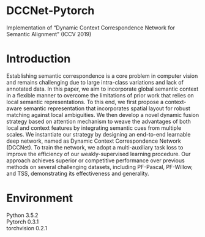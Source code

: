 # DCCNet-Pytorch
Implementation of “Dynamic Context Correspondence Network for Semantic Alignment” (ICCV 2019)

# Introduction
Establishing semantic correspondence is a core problem in computer vision and remains challenging due to large intra-class variations and lack of annotated data. In this paper, we aim to incorporate global semantic context in a flexible manner to overcome the limitations of prior work that relies on local semantic representations. To this end, we first propose a context-aware semantic representation that incorporates spatial layout for robust matching against local ambiguities. We then develop a novel dynamic fusion strategy based on attention mechanism to weave the advantages of both local and context features by integrating semantic cues from multiple scales. We instantiate our strategy by designing an end-to-end learnable deep network, named as Dynamic Context Correspondence Network (DCCNet). To train the network, we adopt a multi-auxiliary task loss to improve the efficiency of our weakly-supervised learning procedure. Our approach achieves superior or competitive performance over previous methods on several challenging datasets, including PF-Pascal, PF-Willow, and TSS, demonstrating its effectiveness and generality.

# Environment
Python 3.5.2  
Pytorch 0.3.1  
torchvision 0.2.1   
